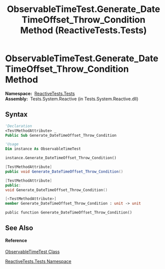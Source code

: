 ﻿---
title: ObservableTimeTest.Generate_DateTimeOffset_Throw_Condition Method  (ReactiveTests.Tests)
TOCTitle: Generate_DateTimeOffset_Throw_Condition Method
ms:assetid: M:ReactiveTests.Tests.ObservableTimeTest.Generate_DateTimeOffset_Throw_Condition
ms:mtpsurl: https://msdn.microsoft.com/en-us/library/reactivetests.tests.observabletimetest.generate_datetimeoffset_throw_condition(v=VS.103)
ms:contentKeyID: 36621092
ms.date: 06/28/2011
mtps_version: v=VS.103
f1_keywords:
- ReactiveTests.Tests.ObservableTimeTest.Generate_DateTimeOffset_Throw_Condition
dev_langs:
- CSharp
- JScript
- VB
- FSharp
- c++
---

# ObservableTimeTest.Generate\_DateTimeOffset\_Throw\_Condition Method

**Namespace:**  [ReactiveTests.Tests](hh289046\(v=vs.103\).md)  
**Assembly:**  Tests.System.Reactive (in Tests.System.Reactive.dll)

## Syntax

``` vb
'Declaration
<TestMethodAttribute> _
Public Sub Generate_DateTimeOffset_Throw_Condition
```

``` vb
'Usage
Dim instance As ObservableTimeTest

instance.Generate_DateTimeOffset_Throw_Condition()
```

``` csharp
[TestMethodAttribute]
public void Generate_DateTimeOffset_Throw_Condition()
```

``` c++
[TestMethodAttribute]
public:
void Generate_DateTimeOffset_Throw_Condition()
```

``` fsharp
[<TestMethodAttribute>]
member Generate_DateTimeOffset_Throw_Condition : unit -> unit 
```

``` jscript
public function Generate_DateTimeOffset_Throw_Condition()
```

## See Also

#### Reference

[ObservableTimeTest Class](hh315045\(v=vs.103\).md)

[ReactiveTests.Tests Namespace](hh289046\(v=vs.103\).md)

